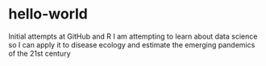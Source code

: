 # hello-world
Initial attempts at GitHub and R
I am attempting to learn about data science so I can apply it to disease ecology and estimate the emerging pandemics of the 21st century
